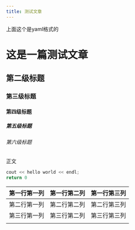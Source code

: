 ```yaml
---
title: 测试文章
---
```


上面这个是yaml格式的



# 这是一篇测试文章

## 第二级标题

### 第三级标题

#### 第四级标题

##### 第五级标题

###### 第六级标题

正文



```c++
cout << hello world << endl;
return 0
```

| 第一行第一列 | 第一行第二列 | 第一行第三列 |
| ------------ | ------------ | ------------ |
| 第二行第一列 | 第二行第二列 | 第二行第三列 |
| 第三行第一列 | 第三行第二列 | 第三行第三列 |
|              |              |              |



